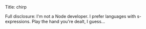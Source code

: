 Title: chirp

Full disclosure: I'm not a Node developer. I prefer languages with s-expressions. Play the hand you're dealt, I guess...
